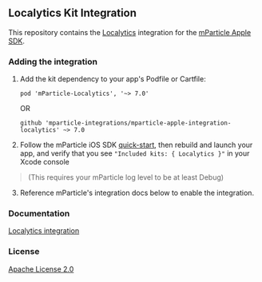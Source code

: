 ## Localytics Kit Integration

This repository contains the [Localytics](https://www.localytics.com) integration for the [mParticle Apple SDK](https://github.com/mParticle/mparticle-apple-sdk).

### Adding the integration

1. Add the kit dependency to your app's Podfile or Cartfile:

    ```
    pod 'mParticle-Localytics', '~> 7.0'
    ```

    OR

    ```
    github 'mparticle-integrations/mparticle-apple-integration-localytics' ~> 7.0
    ```

2. Follow the mParticle iOS SDK [quick-start](https://github.com/mParticle/mparticle-apple-sdk), then rebuild and launch your app, and verify that you see `"Included kits: { Localytics }"` in your Xcode console 

> (This requires your mParticle log level to be at least Debug)

3. Reference mParticle's integration docs below to enable the integration.

### Documentation

[Localytics integration](https://docs.mparticle.com/integrations/localytics/event/)

### License

[Apache License 2.0](http://www.apache.org/licenses/LICENSE-2.0)
